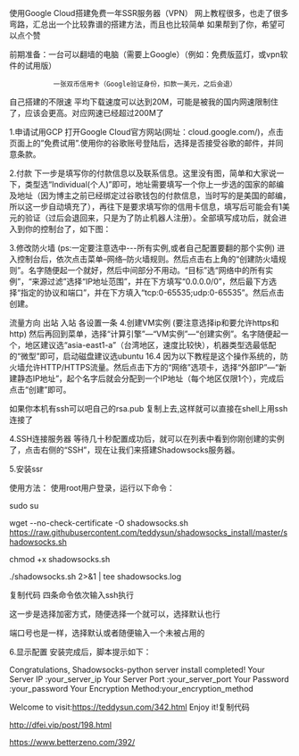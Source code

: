 使用Google Cloud搭建免费一年SSR服务器（VPN）
网上教程很多，也走了很多弯路，汇总出一个比较靠谱的搭建方法，而且也比较简单
如果帮到了你，希望可以点个赞

前期准备：一台可以翻墙的电脑（需要上Google）（例如：免费版蓝灯，或vpn软件的试用版）                

               一张双币信用卡（Google验证身份，扣款一美元，之后会退）



自己搭建的不限速 平均下载速度可以达到20M，可能是被我的国内网速限制住了，应该会更高。对应网速已经超过200M了

              

1.申请试用GCP
打开Google Cloud官方网站(网址：cloud.google.com/)，点击页面上的”免费试用”.使用你的谷歌账号登陆后，选择是否接受谷歌的邮件，并同意条款。


2.付款
下一步是填写你的付款信息以及联系信息。这里没有图，简单和大家说一下，类型选“Individual(个人)”即可，地址需要填写一个你上一步选的国家的邮编及地址（因为博主之前已经绑定过谷歌钱包的付款信息，当时写的是美国的邮编，所以这一步自动填充了），再往下是要求填写你的信用卡信息，填写后可能会有1美元的验证（过后会退回来，只是为了防止机器人注册）。全部填写成功后，就会进入到你的控制台了，如下图：



3.修改防火墙 (ps:一定要注意选中---所有实例,或者自己配置要翻的那个实例)
进入控制台后，依次点击菜单–网络–防火墙规则。然后点击右上角的“创建防火墙规则”。名字随便起一个就好，然后中间部分不用动。“目标”选“网络中的所有实例”，“来源过滤”选择“IP地址范围”，并在下方填写“0.0.0.0/0”，然后最下方选择“指定的协议和端口”，并在下方填入“tcp:0-65535;udp:0-65535”。然后点击创建。





流量方向 出站  入站  各设置一条
4.创建VM实例 (要注意选择ip和要允许https和http)
然后再回到菜单，选择“计算引擎”—“VM实例”—“创建实例”。名字随便起一个，地区建议选“asia-east1-a”（台湾地区，速度比较快），机器类型选最低配的“微型”即可，启动磁盘建议选ubuntu 16.4 因为以下教程是这个操作系统的，防火墙允许HTTP/HTTPS流量。然后点击下方的“网络”选项卡，选择“外部IP”—“新建静态IP地址”，起个名字后就会分配到一个IP地址（每个地区仅限1个），完成后点击“创建”即可。



 

如果你本机有ssh可以吧自己的rsa.pub 复制上去,这样就可以直接在shell上用ssh连接了

4.SSH连接服务器
等待几十秒配置成功后，就可以在列表中看到你刚创建的实例了，点击右侧的“SSH”，现在让我们来搭建Shadowsocks服务器。





5.安装ssr






使用方法：
使用root用户登录，运行以下命令：

sudo su

wget --no-check-certificate -O shadowsocks.sh https://raw.githubusercontent.com/teddysun/shadowsocks_install/master/shadowsocks.sh

chmod +x shadowsocks.sh

./shadowsocks.sh 2>&1 | tee shadowsocks.log

复制代码
四条命令依次输入ssh执行



这一步是选择加密方式，随便选择一个就可以，选择默认也行

端口号也是一样，选择默认或者随便输入一个未被占用的

6.显示配置
安装完成后，脚本提示如下：

Congratulations, Shadowsocks-python server install completed!
Your Server IP        :your_server_ip
Your Server Port      :your_server_port
Your Password         :your_password
Your Encryption Method:your_encryption_method

Welcome to visit:https://teddysun.com/342.html
Enjoy it!复制代码

http://dfei.vip/post/198.html

https://www.betterzeno.com/392/
